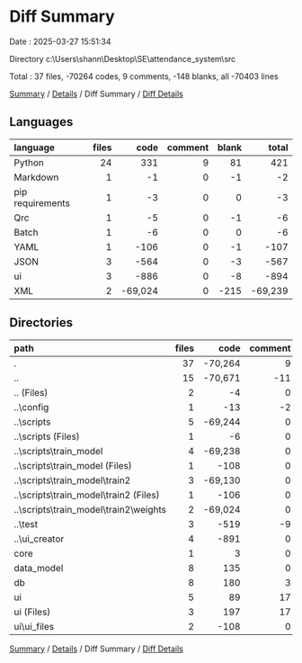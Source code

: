 # Diff Summary

Date : 2025-03-27 15:51:34

Directory c:\\Users\\shann\\Desktop\\SE\\attendance_system\\src

Total : 37 files,  -70264 codes, 9 comments, -148 blanks, all -70403 lines

[Summary](results.md) / [Details](details.md) / Diff Summary / [Diff Details](diff-details.md)

## Languages
| language | files | code | comment | blank | total |
| :--- | ---: | ---: | ---: | ---: | ---: |
| Python | 24 | 331 | 9 | 81 | 421 |
| Markdown | 1 | -1 | 0 | -1 | -2 |
| pip requirements | 1 | -3 | 0 | 0 | -3 |
| Qrc | 1 | -5 | 0 | -1 | -6 |
| Batch | 1 | -6 | 0 | 0 | -6 |
| YAML | 1 | -106 | 0 | -1 | -107 |
| JSON | 3 | -564 | 0 | -3 | -567 |
| ui | 3 | -886 | 0 | -8 | -894 |
| XML | 2 | -69,024 | 0 | -215 | -69,239 |

## Directories
| path | files | code | comment | blank | total |
| :--- | ---: | ---: | ---: | ---: | ---: |
| . | 37 | -70,264 | 9 | -148 | -70,403 |
| .. | 15 | -70,671 | -11 | -251 | -70,933 |
| .. (Files) | 2 | -4 | 0 | -1 | -5 |
| ..\\config | 1 | -13 | -2 | -4 | -19 |
| ..\\scripts | 5 | -69,244 | 0 | -217 | -69,461 |
| ..\\scripts (Files) | 1 | -6 | 0 | 0 | -6 |
| ..\\scripts\\train_model | 4 | -69,238 | 0 | -217 | -69,455 |
| ..\\scripts\\train_model (Files) | 1 | -108 | 0 | -1 | -109 |
| ..\\scripts\\train_model\\train2 | 3 | -69,130 | 0 | -216 | -69,346 |
| ..\\scripts\\train_model\\train2 (Files) | 1 | -106 | 0 | -1 | -107 |
| ..\\scripts\\train_model\\train2\\weights | 2 | -69,024 | 0 | -215 | -69,239 |
| ..\\test | 3 | -519 | -9 | -20 | -548 |
| ..\\ui_creator | 4 | -891 | 0 | -9 | -900 |
| core | 1 | 3 | 0 | 3 | 6 |
| data_model | 8 | 135 | 0 | 37 | 172 |
| db | 8 | 180 | 3 | 50 | 233 |
| ui | 5 | 89 | 17 | 13 | 119 |
| ui (Files) | 3 | 197 | 17 | 33 | 247 |
| ui\\ui_files | 2 | -108 | 0 | -20 | -128 |

[Summary](results.md) / [Details](details.md) / Diff Summary / [Diff Details](diff-details.md)